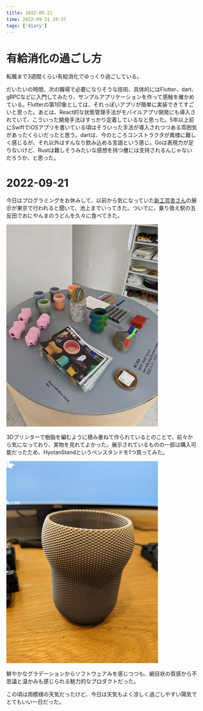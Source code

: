 ```yaml
---
title: 2022-09-21
time: 2022-09-21 19:37
tags: ['diary']
---
```


# 有給消化の過ごし方
転職まで3週間くらい有給消化でゆっくり過ごしている。

だいたいの時間、次の職場で必要になりそうな技術、具体的にはFlutter、dart、gRPCなどに入門してみたり、サンプルアプリケーションを作って感触を確かめている。Flutterの第1印象としては、それっぽいアプリが簡単に実装できてすごいと思った。あとは、React的な状態管理手法がモバイルアプリ開発にも導入されていて、こういった開発手法はすっかり定着しているなと思った。5年以上前にSwiftでiOSアプリを書いている頃はそういった手法が導入されつつある雰囲気があったくらいだったと思う。dartは、今のところコンストラクタが異様に難しく感じるが、それ以外はすんなり飲み込める言語という感じ。Goは表現力が足りないけど、Rustは難しそうみたいな感想を持つ層には支持されるんじゃないだろうか、と思った。

# 2022-09-21
今日はプログラミングをお休みして、以前から気になっていた[新工芸舎さん](https://www.shinkogeisha.com/)の展示が東京で行われると聞いて、池上までいってきた。ついでに、乗り換え駅の五反田でおにやんまのうどんを久々に食べてきた。

![](./tenji.jpg "展示の様子（撮影許可をいただきました）")

3Dプリンターで樹脂を編むように積み重ねて作られているとのことで、前々から気になっており、実物を見れてよかった。展示されているものの一部は購入可能だったため、HyotanStandというペンスタンドを1つ買ってみた。

![](./hyotan-stand.jpg "HyotanStand")

鮮やかなグラデーションからソフトウェアみを感じつつも、網目状の質感から不思議と温かみも感じられる魅力的なプロダクトだった。

この頃は雨模様の天気だったけど、今日は天気もよく涼しく過ごしやすい陽気でとてもいい一日だった。
